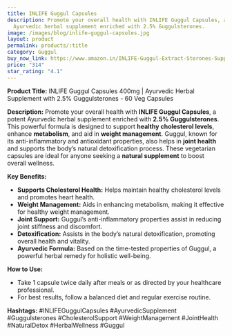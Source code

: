 ```yaml
---
title: INLIFE Guggul Capsules
description: Promote your overall health with INLIFE Guggul Capsules, a potent
  Ayurvedic herbal supplement enriched with 2.5% Guggulsterones.
image: /images/blog/inlife-guggul-capsules.jpg
layout: product
permalink: products/:title
category: Guggul
buy_now_link: https://www.amazon.in/INLIFE-Guggul-Extract-Sterones-Supplement/dp/B07BGWWVYT/ref=sr_1_65?crid=274T8B0U72I18&tag=m0150-21
price: "314"
star_rating: "4.1"
---
```

**Product Title:**
INLIFE Guggul Capsules 400mg | Ayurvedic Herbal Supplement with 2.5% Guggulsterones - 60 Veg Capsules

**Description:**
Promote your overall health with **INLIFE Guggul Capsules**, a potent Ayurvedic herbal supplement enriched with **2.5% Guggulsterones**. This powerful formula is designed to support **healthy cholesterol levels**, enhance **metabolism**, and aid in **weight management**. Guggul, known for its anti-inflammatory and antioxidant properties, also helps in **joint health** and supports the body’s natural detoxification process. These vegetarian capsules are ideal for anyone seeking a **natural supplement** to boost overall wellness.

**Key Benefits:**
- **Supports Cholesterol Health:** Helps maintain healthy cholesterol levels and promotes heart health.
- **Weight Management:** Aids in enhancing metabolism, making it effective for healthy weight management.
- **Joint Support:** Guggul’s anti-inflammatory properties assist in reducing joint stiffness and discomfort.
- **Detoxification:** Assists in the body’s natural detoxification, promoting overall health and vitality.
- **Ayurvedic Formula:** Based on the time-tested properties of Guggul, a powerful herbal remedy for holistic well-being.

**How to Use:**
- Take 1 capsule twice daily after meals or as directed by your healthcare professional.
- For best results, follow a balanced diet and regular exercise routine.

**Hashtags:**
#INLIFEGuggulCapsules #AyurvedicSupplement #Guggulsterones #CholesterolSupport #WeightManagement #JointHealth #NaturalDetox #HerbalWellness #Guggul
